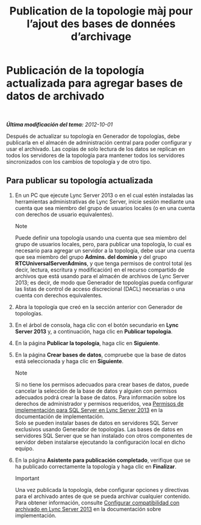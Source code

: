 ﻿---
title: "Publication de la topologie màj pour l’ajout des bases de données d’archivage"
TOCTitle: "Publication de la topologie màj pour l’ajout des bases de données d’archivage"
ms:assetid: 454c68df-2ef5-4b5f-a44c-4eee02635d45
ms:mtpsurl: https://technet.microsoft.com/es-es/library/JJ204860(v=OCS.15)
ms:contentKeyID: 48275092
ms.date: 01/07/2017
mtps_version: v=OCS.15
ms.translationtype: HT
---

# Publicación de la topología actualizada para agregar bases de datos de archivado

 

_**Última modificación del tema:** 2012-10-01_

Después de actualizar su topología en Generador de topologías, debe publicarla en el almacén de administración central para poder configurar y usar el archivado. Las copias de solo lectura de los datos se replican en todos los servidores de la topología para mantener todos los servidores sincronizados con los cambios de topología y de otro tipo.

## Para publicar su topología actualizada

1.  En un PC que ejecute Lync Server 2013 o en el cual estén instaladas las herramientas administrativas de Lync Server, inicie sesión mediante una cuenta que sea miembro del grupo de usuarios locales (o en una cuenta con derechos de usuario equivalentes).
    

    > [!NOTE]
    > Puede definir una topología usando una cuenta que sea miembro del grupo de usuarios locales, pero, para publicar una topología, lo cual es necesario para agregar un servidor a la topología, debe usar una cuenta que sea miembro del grupo <STRONG>Admins. del dominio</STRONG> y del grupo <STRONG>RTCUniversalServerAdmins</STRONG>, y que tenga permisos de control total (es decir, lectura, escritura y modificación) en el recurso compartido de archivos que está usando para el almacén de archivos de Lync Server 2013; es decir, de modo que Generador de topologías pueda configurar las listas de control de acceso discrecional (DACL) necesarias o una cuenta con derechos equivalentes.



2.  Abra la topología que creó en la sección anterior con Generador de topologías.

3.  En el árbol de consola, haga clic con el botón secundario en **Lync Server 2013** y, a continuación, haga clic en **Publicar topología**.

4.  En la página **Publicar la topología**, haga clic en **Siguiente**.

5.  En la página **Crear bases de datos**, compruebe que la base de datos está seleccionada y haga clic en **Siguiente**.
    

    > [!NOTE]
    > Si no tiene los permisos adecuados para crear bases de datos, puede cancelar la selección de la base de datos y alguien con permisos adecuados podrá crear la base de datos. Para información sobre los derechos de administrador y permisos requeridos, vea <A href="lync-server-2013-deployment-permissions-for-sql-server.md">Permisos de implementación para SQL Server en Lync Server 2013</A> en la documentación de implementación.<BR>Solo se pueden instalar bases de datos en servidores SQL Server exclusivos usando Generador de topologías. Las bases de datos en servidores SQL Server que se han instalado con otros componentes de servidor deben instalarse ejecutando la configuración local en dicho equipo.



6.  En la página **Asistente para publicación completado**, verifique que se ha publicado correctamente la topología y haga clic en **Finalizar**.
    
    > [!IMPORTANT]  
    > Una vez publicada la topología, debe configurar opciones y directivas para el archivado antes de que se pueda archivar cualquier contenido. Para obtener información, consulte <a href="lync-server-2013-configuring-support-for-archiving.md">Configurar compatibilidad con archivado en Lync Server 2013</a> en la documentación sobre implementación.
    

